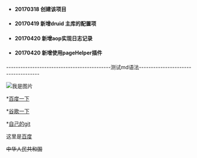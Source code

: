 


* #### 20170318  创建该项目

* #### 20170419  新增druid  主库的配置项

* #### 20170420  新增aop实现日志记录

* #### 20170420  新增使用pageHelper插件







--------------------------------------------测试md语法------------------------------------


![我是图片](https://avatars0.githubusercontent.com/u/24835185?v=3&amp;s=460)

*[百度一下](https://www.baidu.com)

*[谷歌一下](https://www.google.com)

*[自己的git](https://www.github.com/ding199309)



[百度]:https://www.baidu.com "百度"
这里是[百度]

~~中华人民共和国~~